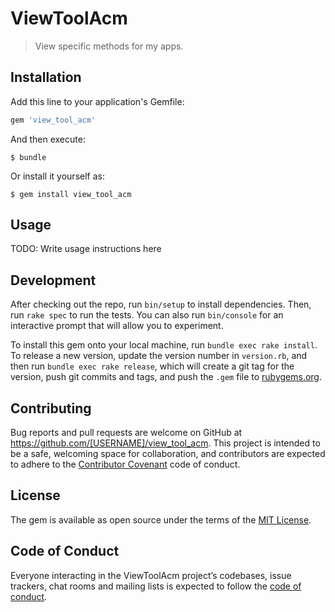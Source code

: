 # ViewToolAcm

>View specific methods for my apps.

## Installation

Add this line to your application's Gemfile:

```ruby
gem 'view_tool_acm'
```

And then execute:

    $ bundle

Or install it yourself as:

    $ gem install view_tool_acm

## Usage

TODO: Write usage instructions here

## Development

After checking out the repo, run `bin/setup` to install dependencies. Then, run `rake spec` to run the tests. You can also run `bin/console` for an interactive prompt that will allow you to experiment.

To install this gem onto your local machine, run `bundle exec rake install`. To release a new version, update the version number in `version.rb`, and then run `bundle exec rake release`, which will create a git tag for the version, push git commits and tags, and push the `.gem` file to [rubygems.org](https://rubygems.org).

## Contributing

Bug reports and pull requests are welcome on GitHub at https://github.com/[USERNAME]/view_tool_acm. This project is intended to be a safe, welcoming space for collaboration, and contributors are expected to adhere to the [Contributor Covenant](http://contributor-covenant.org) code of conduct.

## License

The gem is available as open source under the terms of the [MIT License](https://opensource.org/licenses/MIT).

## Code of Conduct

Everyone interacting in the ViewToolAcm project’s codebases, issue trackers, chat rooms and mailing lists is expected to follow the [code of conduct](https://github.com/[USERNAME]/view_tool_acm/blob/master/CODE_OF_CONDUCT.md).
